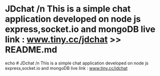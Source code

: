 # JDchat /n This is a simple chat application developed on node js express,socket.io and mongoDB  live link : www.tiny.cc/jdchat  >> README.md
echo # JDchat /n This is a simple chat application developed on node js express,socket.io and mongoDB  live link : www.tiny.cc/jdchat 
